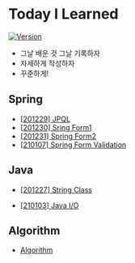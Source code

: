 

# Today I Learned
[![Version](https://img.shields.io/badge/version-2020.12.27-red.svg)](./CHANGELOG) 
* 그날 배운 것 그날 기록하자
* 자세하게 작성하자
* 꾸준하게!



## Spring

* [[201229] JPQL](https://github.com/eastheat10/TIL/blob/main/Spring/JPQL.md)
* [[201230] Sring Form1](https://github.com/eastheat10/TIL/blob/main/Spring/Spring%20form1.md)
* [[201231] Spring Form2](https://github.com/eastheat10/TIL/blob/main/Spring/Spring%20form2.md)
* [[210107] Spring Form Validation](https://github.com/eastheat10/TIL/blob/main/Spring/Spring%20Form%20Validation.md)



## Java

* [[201227] String Class](https://github.com/eastheat10/TIL/blob/main/Java/StringClass.md)

* [[210103] Java I/O](https://github.com/eastheat10/TIL/blob/main/Java/Java_IO.md)

  

## Algorithm
* [Algorithm](https://github.com/eastheat10/TIL/blob/main/Algorithm/beakjoon_algorithm.md)
